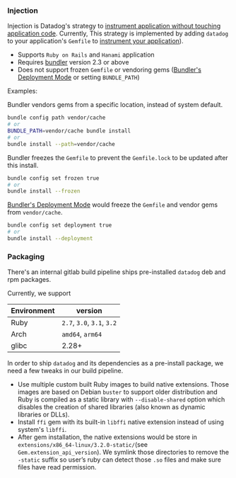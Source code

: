 ### Injection

Injection is Datadog's strategy to [instrument application without touching application code](https://docs.datadoghq.com/tracing/trace_collection/library_injection_local/?tab=kubernetes). Currently, This strategy is implemented by adding `datadog` to your application's `Gemfile` to [instrument your application](https://docs.datadoghq.com/tracing/trace_collection/dd_libraries/ruby/#rails-or-hanami-applications)).

* Supports `Ruby on Rails` and `Hanami` application
* Requires [bundler](https://bundler.io/) version 2.3 or above
* Does not support frozen `Gemfile` or vendoring gems ([Bundler's Deployment Mode](https://www.bundler.cn/man/bundle-install.1.html#DEPLOYMENT-MODE) or setting `BUNDLE_PATH`)

Examples:

Bundler vendors gems from a specific location, instead of system default.
```bash
bundle config path vendor/cache
# or
BUNDLE_PATH=vendor/cache bundle install
# or
bundle install --path=vendor/cache
```

Bundler freezes the `Gemfile` to prevent the `Gemfile.lock` to be updated after this install.
```bash
bundle config set frozen true
# or
bundle install --frozen
```

[Bundler's Deployment Mode](https://www.bundler.cn/man/bundle-install.1.html#DEPLOYMENT-MODE) would freeze the `Gemfile` and vendor gems from `vendor/cache`.

```bash
bundle config set deployment true
# or
bundle install --deployment
```


### Packaging

There's an internal gitlab build pipeline ships pre-installed `datadog` deb and rpm packages.

Currently, we support

| Environment| version |
|---|---|
| Ruby  | `2.7`, `3.0`, `3.1`, `3.2`|
| Arch  | `amd64`, `arm64` |
| glibc |  2.28+ |

In order to ship `datadog` and its dependencies as a pre-install package, we need a few tweaks in our build pipeline.

* Use multiple custom built Ruby images to build native extensions. Those images are based on Debian `buster` to support older distribution and Ruby is compiled as a static library with `--disable-shared` option which disables the creation of shared libraries (also known as dynamic libraries or DLLs).
* Install `ffi` gem with its built-in `libffi` native extension instead of using system's `libffi`.
* After gem installation, the native extensions would be store in `extensions/x86_64-linux/3.2.0-static/`(see `Gem.extension_api_version`). We symlink those directories to remove the `-static` suffix so user’s ruby can detect those  `.so` files and make sure files have read permission.

